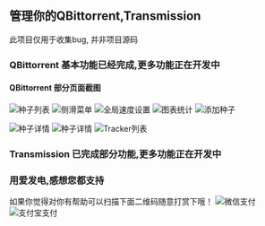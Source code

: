 ## 管理你的QBittorrent,Transmission

此项目仅用于收集bug, 并非项目源码

### QBittorrent 基本功能已经完成,更多功能正在开发中
#### QBittorrent 部分页面截图
![种子列表](images/qb/种子列表.jpg)
![侧滑菜单](images/qb/侧滑菜单.jpg)
![全局速度设置](images/qb/全局速度设置.jpg)
![图表统计](images/qb/图表统计.jpg)
![添加种子](images/qb/添加种子.jpg)

![种子详情](images/qb/种子详情.jpg)
![种子详情](images/qb/种子文件.jpg)
![Tracker列表](images/qb/Tracker列表.jpg)

### Transmission 已完成部分功能,更多功能正在开发中


### 用爱发电,感想您都支持 
如果你觉得对你有帮助可以扫描下面二维码随意打赏下哦！
![微信支付](images/wechart.jpg)
![支付宝支付](images/alipay.jpg)




